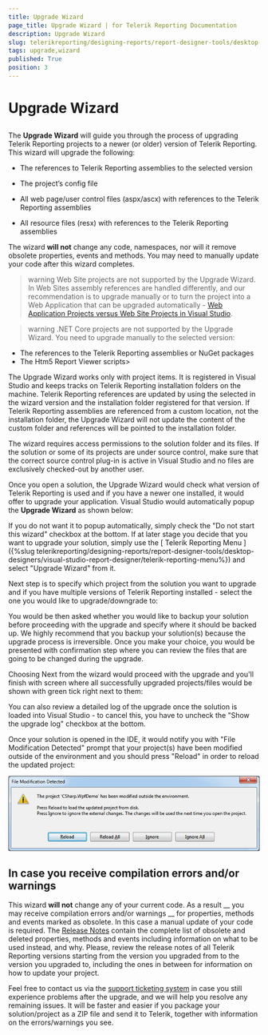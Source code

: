 ```yaml
---
title: Upgrade Wizard
page_title: Upgrade Wizard | for Telerik Reporting Documentation
description: Upgrade Wizard
slug: telerikreporting/designing-reports/report-designer-tools/desktop-designers/visual-studio-report-designer/upgrade-wizard
tags: upgrade,wizard
published: True
position: 3
---
```


# Upgrade Wizard



## 

The __Upgrade Wizard__ will guide you through the process of upgrading Telerik Reporting projects to a newer
          (or older) version of Telerik Reporting. This wizard will upgrade the following:
        

* The references to Telerik Reporting assemblies to the selected version

* The project’s config file

* All web page/user control files (aspx/ascx) with references to the Telerik Reporting assemblies

* All resource files (resx) with references to the Telerik Reporting assemblies

The wizard __will not__ change any code, namespaces, nor will it remove obsolete properties, events
          and methods. You may need to manually update your code after this wizard completes.
        

>warning Web Site projects are not supported by the Upgrade Wizard. In Web Sites assembly references are handled differently,            and our recommendation is to upgrade manually or to turn the project into a Web Application that can be upgraded automatically - [Web Application Projects versus Web Site Projects in Visual Studio](https://msdn.microsoft.com/en-us/library/dd547590(v=vs.110).aspx).          


>warning .NET Core projects are not supported by the Upgrade Wizard. You need to upgrade manually to the selected version:          
* The references to the Telerik Reporting assemblies or NuGet packages
* The Htm5 Report Viewer scripts>


The Upgrade Wizard works only with project items. It is registered in Visual Studio and keeps tracks on Telerik Reporting installation folders on the machine.
          Telerik Reporting references are updated by using the selected in the wizard version and the installation folder registered for that version.
          If Telerik Reporting assemblies are referenced from a custom location, not the installation folder,
          the Upgrade Wizard will not update the content of the custom folder and references will be pointed to the installation folder.
        

The wizard requires access permissions to the solution folder and its files. If the solution or some of its projects are
          under source control, make sure that the correct source control plug-in is active in Visual Studio and no files are exclusively
          checked-out by another user.
        

Once you open a solution, the Upgrade Wizard would check what version of Telerik Reporting is used and if you have a newer one
          installed, it would offer to upgrade your application. Visual Studio would automatically popup the __Upgrade Wizard__
          as shown below:
        



If you do not want it to popup automatically, simply check the "Do not start this wizard" checkbox at the bottom. If at later
          stage you decide that you want to upgrade your solution, simply use the [
            Telerik
            Reporting Menu
          ]({%slug telerikreporting/designing-reports/report-designer-tools/desktop-designers/visual-studio-report-designer/telerik-reporting-menu%}) and select "Upgrade Wizard" from it.
        

Next step is to specify which project from the solution you want to upgrade and if you have multiple versions of Telerik Reporting
          installed - select the one you would like to upgrade/downgrade to:
        





You would be then asked whether you would like to backup your solution before proceeding with the upgrade and specify where it
          should be backed up. We highly recommend that you backup your solution(s) because the upgrade process is irreversible. Once you
          make your choice, you would be presented with confirmation step where you can review the files that are going to be changed
          during the upgrade.
        





Choosing Next from the wizard would proceed with the upgrade and you'll finish with screen where all
          successfully upgraded projects/files would be shown with green tick right next to them:
        



You can also review a detailed log of the upgrade once the solution is loaded into Visual Studio - to cancel this, you have to
          uncheck the "Show the upgrade log" checkbox at the bottom.
        

Once your solution is opened in the IDE, it would notify you with "File Modification Detected" prompt that your project(s) have
          been modified outside of the environment and you should press "Reload" in order to reload the updated project:
        

![](images/upgwiz5.png)

## In case you receive compilation errors and/or warnings

This wizard __will not__ change any of your current code. As a result __
            you may receive compilation
            errors and/or warnings
          __ for properties, methods and events marked as obsolete. In this case a manual update of your code
          is required. The [Release Notes](http://www.telerik.com/products/reporting/whats-new/release-history.aspx) contain the complete list of obsolete and deleted properties, methods and events including information
          on what to be used instead, and why. Please, review the release notes of all Telerik Reporting versions starting from the version you
          upgraded from to the version you upgraded to, including the ones in between for information on how to update your project.
        

Feel free to contact us via the [support ticketing system](http://www.telerik.com/account/support-tickets/available-support-list.aspx) in case you still experience problems after the upgrade, and we
          will help you resolve any remaining issues. It will be faster and easier if you package your solution/project as a ZIP file and
          send it to Telerik, together with information on the errors/warnings you see.
        
